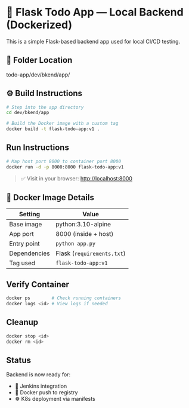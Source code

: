 # 🐍 Flask Todo App — Local Backend (Dockerized)

This is a simple Flask-based backend app used for local CI/CD testing.

## 📁 Folder Location

todo-app/dev/bkend/app/

## ⚙️ Build Instructions

```bash
# Step into the app directory
cd dev/bkend/app

# Build the Docker image with a custom tag
docker build -t flask-todo-app:v1 .
```

## Run Instructions

```bash
# Map host port 8000 to container port 8000
docker run -d -p 8000:8000 flask-todo-app:v1
```

> ✅ Visit in your browser: [http://localhost:8000](http://localhost:8000)


## 🐳 Docker Image Details

| Setting         | Value                       |
|-----------------|-----------------------------|
| Base image      | python:3.10-alpine          |
| App port        | 8000 (inside + host)        |
| Entry point     | `python app.py`             |
| Dependencies    | Flask (`requirements.txt`)  |
| Tag used        | `flask-todo-app:v1`         |


## Verify Container

```bash
docker ps        # Check running containers
docker logs <id> # View logs if needed
```

## Cleanup

```bash
docker stop <id>
docker rm <id>
```

## Status

Backend is now ready for:

- 🔧 Jenkins integration
- 🚢 Docker push to registry
- ☸️ K8s deployment via manifests


